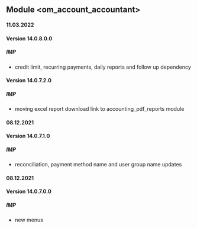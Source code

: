 ## Module <om_account_accountant>

#### 11.03.2022
#### Version 14.0.8.0.0
##### IMP
- credit limit, recurring payments, daily reports and follow up dependency

#### Version 14.0.7.2.0
##### IMP
- moving excel report download link to accounting_pdf_reports module

#### 08.12.2021
#### Version 14.0.7.1.0
##### IMP
- reconciliation, payment method name and user group name updates

#### 08.12.2021
#### Version 14.0.7.0.0
##### IMP
- new menus

